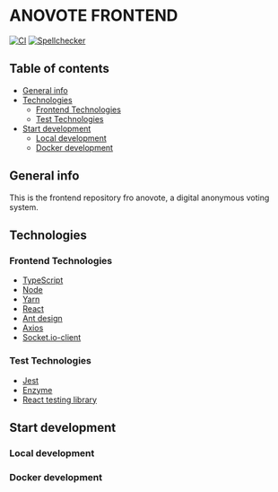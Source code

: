 # ANOVOTE FRONTEND

[![CI](https://github.com/anovote/frontend/workflows/CI/badge.svg)](https://github.com/anovote/frontend/actions)
[![Spellchecker](https://github.com/anovote/frontend/workflows/Spellchecker/badge.svg)](https://github.com/anovote/frontend/actions)

## Table of contents
- [General info](#general-info)
- [Technologies](#technologies)
    - [Frontend Technologies](#frontend-technologies)
    - [Test Technologies](#test-technologies)
- [Start development](#start-development)
    - [Local development](#local-development)
    - [Docker development](#docker-development)
## General info
This is the frontend repository fro anovote, a digital anonymous voting system.
## Technologies

### Frontend Technologies
- [TypeScript](https://www.typescriptlang.org/)
- [Node](https://nodejs.org/en/)
- [Yarn](https://yarnpkg.com/)
- [React](https://reactjs.org/)
- [Ant design](https://ant.design/)
- [Axios](https://github.com/axios/axios)
- [Socket.io-client](https://socket.io/docs/v3/client-api/index.html)

### Test Technologies
- [Jest](https://jestjs.io/)
- [Enzyme](https://enzymejs.github.io/enzyme/)
- [React testing library](https://testing-library.com/docs/react-testing-library/intro/)
## Start development

### Local development

### Docker development